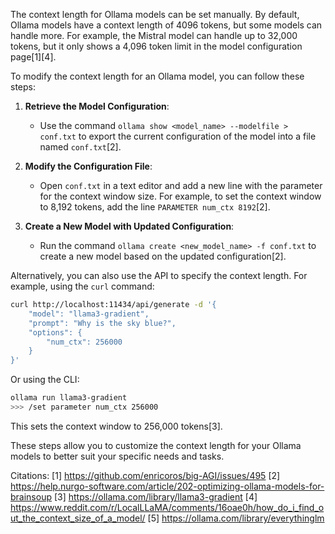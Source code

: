 The context length for Ollama models can be set manually. By default, Ollama models have a context length of 4096 tokens, but some models can handle more. For example, the Mistral model can handle up to 32,000 tokens, but it only shows a 4,096 token limit in the model configuration page[1][4].

To modify the context length for an Ollama model, you can follow these steps:

1. **Retrieve the Model Configuration**:
   - Use the command `ollama show <model_name> --modelfile > conf.txt` to export the current configuration of the model into a file named `conf.txt`[2].

2. **Modify the Configuration File**:
   - Open `conf.txt` in a text editor and add a new line with the parameter for the context window size. For example, to set the context window to 8,192 tokens, add the line `PARAMETER num_ctx 8192`[2].

3. **Create a New Model with Updated Configuration**:
   - Run the command `ollama create <new_model_name> -f conf.txt` to create a new model based on the updated configuration[2].

Alternatively, you can also use the API to specify the context length. For example, using the `curl` command:
   ```bash
   curl http://localhost:11434/api/generate -d '{
       "model": "llama3-gradient",
       "prompt": "Why is the sky blue?",
       "options": {
           "num_ctx": 256000
       }
   }'
   ```
   Or using the CLI:
   ```bash
   ollama run llama3-gradient
   >>> /set parameter num_ctx 256000
   ```
   This sets the context window to 256,000 tokens[3].

These steps allow you to customize the context length for your Ollama models to better suit your specific needs and tasks.

Citations:
[1] https://github.com/enricoros/big-AGI/issues/495
[2] https://help.nurgo-software.com/article/202-optimizing-ollama-models-for-brainsoup
[3] https://ollama.com/library/llama3-gradient
[4] https://www.reddit.com/r/LocalLLaMA/comments/16oae0h/how_do_i_find_out_the_context_size_of_a_model/
[5] https://ollama.com/library/everythinglm

